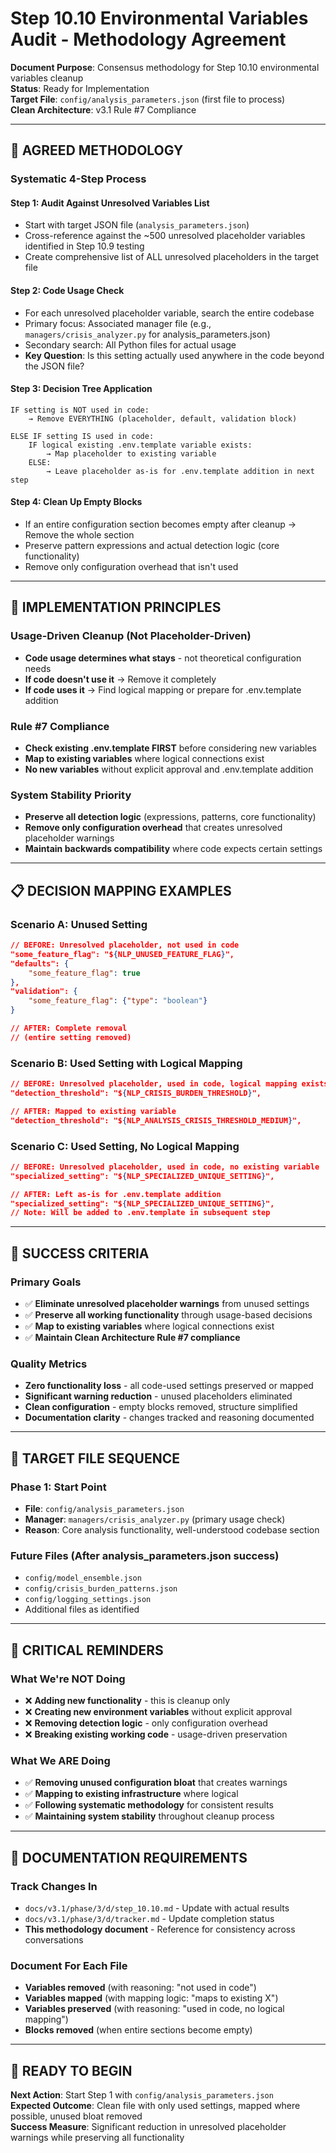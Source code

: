 # Step 10.10 Environmental Variables Audit - Methodology Agreement

**Document Purpose**: Consensus methodology for Step 10.10 environmental variables cleanup  
**Status**: Ready for Implementation  
**Target File**: `config/analysis_parameters.json` (first file to process)  
**Clean Architecture**: v3.1 Rule #7 Compliance  

---

## 🎯 **AGREED METHODOLOGY**

### **Systematic 4-Step Process**

#### **Step 1: Audit Against Unresolved Variables List**
- Start with target JSON file (`analysis_parameters.json`)
- Cross-reference against the ~500 unresolved placeholder variables identified in Step 10.9 testing
- Create comprehensive list of ALL unresolved placeholders in the target file

#### **Step 2: Code Usage Check** 
- For each unresolved placeholder variable, search the entire codebase
- Primary focus: Associated manager file (e.g., `managers/crisis_analyzer.py` for analysis_parameters.json)
- Secondary search: All Python files for actual usage
- **Key Question**: Is this setting actually used anywhere in the code beyond the JSON file?

#### **Step 3: Decision Tree Application**
```
IF setting is NOT used in code:
    → Remove EVERYTHING (placeholder, default, validation block)
    
ELSE IF setting IS used in code:
    IF logical existing .env.template variable exists:
        → Map placeholder to existing variable
    ELSE:
        → Leave placeholder as-is for .env.template addition in next step
```

#### **Step 4: Clean Up Empty Blocks**
- If an entire configuration section becomes empty after cleanup → Remove the whole section
- Preserve pattern expressions and actual detection logic (core functionality)
- Remove only configuration overhead that isn't used

---

## 🔧 **IMPLEMENTATION PRINCIPLES**

### **Usage-Driven Cleanup** (Not Placeholder-Driven)
- **Code usage determines what stays** - not theoretical configuration needs
- **If code doesn't use it** → Remove it completely
- **If code uses it** → Find logical mapping or prepare for .env.template addition

### **Rule #7 Compliance**
- **Check existing .env.template FIRST** before considering new variables
- **Map to existing variables** where logical connections exist
- **No new variables** without explicit approval and .env.template addition

### **System Stability Priority**
- **Preserve all detection logic** (expressions, patterns, core functionality)  
- **Remove only configuration overhead** that creates unresolved placeholder warnings
- **Maintain backwards compatibility** where code expects certain settings

---

## 📋 **DECISION MAPPING EXAMPLES**

### **Scenario A: Unused Setting**
```json
// BEFORE: Unresolved placeholder, not used in code
"some_feature_flag": "${NLP_UNUSED_FEATURE_FLAG}",
"defaults": {
    "some_feature_flag": true
},
"validation": {
    "some_feature_flag": {"type": "boolean"}
}

// AFTER: Complete removal
// (entire setting removed)
```

### **Scenario B: Used Setting with Logical Mapping**  
```json
// BEFORE: Unresolved placeholder, used in code, logical mapping exists
"detection_threshold": "${NLP_CRISIS_BURDEN_THRESHOLD}",

// AFTER: Mapped to existing variable
"detection_threshold": "${NLP_ANALYSIS_CRISIS_THRESHOLD_MEDIUM}",
```

### **Scenario C: Used Setting, No Logical Mapping**
```json
// BEFORE: Unresolved placeholder, used in code, no existing variable
"specialized_setting": "${NLP_SPECIALIZED_UNIQUE_SETTING}",

// AFTER: Left as-is for .env.template addition
"specialized_setting": "${NLP_SPECIALIZED_UNIQUE_SETTING}",
// Note: Will be added to .env.template in subsequent step
```

---

## 🎯 **SUCCESS CRITERIA**

### **Primary Goals**
- ✅ **Eliminate unresolved placeholder warnings** from unused settings
- ✅ **Preserve all working functionality** through usage-based decisions  
- ✅ **Map to existing variables** where logical connections exist
- ✅ **Maintain Clean Architecture Rule #7 compliance**

### **Quality Metrics**
- **Zero functionality loss** - all code-used settings preserved or mapped
- **Significant warning reduction** - unused placeholders eliminated
- **Clean configuration** - empty blocks removed, structure simplified
- **Documentation clarity** - changes tracked and reasoning documented

---

## 📁 **TARGET FILE SEQUENCE**

### **Phase 1: Start Point**
- **File**: `config/analysis_parameters.json`
- **Manager**: `managers/crisis_analyzer.py` (primary usage check)
- **Reason**: Core analysis functionality, well-understood codebase section

### **Future Files** (After analysis_parameters.json success)
- `config/model_ensemble.json`
- `config/crisis_burden_patterns.json` 
- `config/logging_settings.json`
- Additional files as identified

---

## 🚨 **CRITICAL REMINDERS**

### **What We're NOT Doing**
- ❌ **Adding new functionality** - this is cleanup only
- ❌ **Creating new environment variables** without explicit approval
- ❌ **Removing detection logic** - only configuration overhead
- ❌ **Breaking existing working code** - usage-driven preservation

### **What We ARE Doing**  
- ✅ **Removing unused configuration bloat** that creates warnings
- ✅ **Mapping to existing infrastructure** where logical
- ✅ **Following systematic methodology** for consistent results
- ✅ **Maintaining system stability** throughout cleanup process

---

## 📝 **DOCUMENTATION REQUIREMENTS**

### **Track Changes In**
- `docs/v3.1/phase/3/d/step_10.10.md` - Update with actual results
- `docs/v3.1/phase/3/d/tracker.md` - Update completion status
- **This methodology document** - Reference for consistency across conversations

### **Document For Each File**
- **Variables removed** (with reasoning: "not used in code")
- **Variables mapped** (with mapping logic: "maps to existing X")  
- **Variables preserved** (with reasoning: "used in code, no logical mapping")
- **Blocks removed** (when entire sections become empty)

---

## 🏁 **READY TO BEGIN**

**Next Action**: Start Step 1 with `config/analysis_parameters.json`  
**Expected Outcome**: Clean file with only used settings, mapped where possible, unused bloat removed  
**Success Measure**: Significant reduction in unresolved placeholder warnings while preserving all functionality